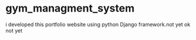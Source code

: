 # gym_managment_system
i developed this portfolio website using python Django framework.not yet
ok
not yet
